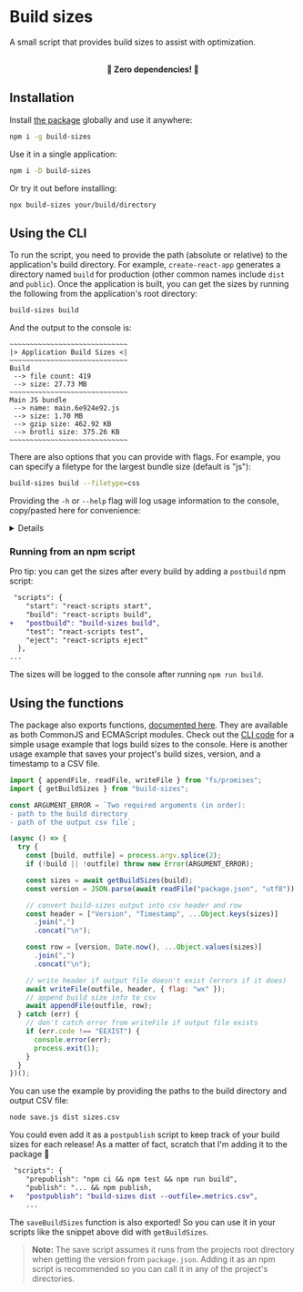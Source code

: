 # Build sizes

A small script that provides build sizes to assist with optimization.

<br>
<div align="center">
    <b>🚀 Zero dependencies! 🚀</b>
</div>

## Installation

Install [the package](https://www.npmjs.com/package/build-sizes) globally and use it anywhere:

```bash
npm i -g build-sizes
```

Use it in a single application:

```bash
npm i -D build-sizes
```

Or try it out before installing:

```bash
npx build-sizes your/build/directory
```

## Using the CLI

To run the script, you need to provide the path (absolute or relative) to the application's build directory. For example, `create-react-app` generates a directory named `build` for production (other common names include `dist` and `public`). Once the application is built, you can get the sizes by running the following from the application's root directory:

```bash
build-sizes build
```

And the output to the console is:

```
~~~~~~~~~~~~~~~~~~~~~~~~~~~~~
|> Application Build Sizes <|
~~~~~~~~~~~~~~~~~~~~~~~~~~~~~ 
Build 
 --> file count: 419 
 --> size: 27.73 MB 
~~~~~~~~~~~~~~~~~~~~~~~~~~~~~ 
Main JS bundle 
 --> name: main.6e924e92.js 
 --> size: 1.70 MB 
 --> gzip size: 462.92 KB 
 --> brotli size: 375.26 KB 
~~~~~~~~~~~~~~~~~~~~~~~~~~~~~

```

There are also options that you can provide with flags. For example, you can specify a filetype for the largest bundle size (default is "js"):

```bash
build-sizes build --filetype=css
```

Providing the `-h` or `--help` flag will log usage information to the console, copy/pasted here for convenience:

<details>

### Arguments
**path [required]**
- Path to the build directory

### Options

**-b, --binary  [boolean]**
- Convert bytes to human readable format in base 2 instead of base 10 

**-d, --decimals**
- Number of decimal places for rounding bytes to a human readable format (default is 2)

**-f, --filetype**
- Filetype of the main bundle (default is js)

**-o, --outfile**
- Path to a file for saving build sizes as CSV data 

**-p, --path [required]**
- Path to the build directory (also available as argument) 

### Examples

`build-sizes dist` 
- Simplest usage with sane defaults
 
`build-sizes dist --filetype=css --binary --decimals=1`
- Size of the largest css file with tweaked number formatting
  
`build-sizes -f=css -b -d=1 -p=dist`
- Same as above, but use a flag for path when it's not the first argument

`build-sizes dist --outfile=data/build-sizes.csv`
- Save the build sizes to a csv

</details>


### Running from an npm script

Pro tip: you can get the sizes after every build by adding a `postbuild` npm script:

```diff
 "scripts": {
    "start": "react-scripts start",
    "build": "react-scripts build",
+   "postbuild": "build-sizes build",
    "test": "react-scripts test",
    "eject": "react-scripts eject"
  },
...
```

The sizes will be logged to the console after running `npm run build`.

## Using the functions

The package also exports functions, [documented here](https://benelan.github.io/build-sizes/global.html). They are available as both CommonJS and ECMAScript modules. Check out the [CLI code](https://github.com/benelan/build-sizes/blob/master/src/cli.js) for a simple usage example that logs build sizes to the console. Here is another usage example that saves your project's build sizes, version, and a timestamp to a CSV file.

```js
import { appendFile, readFile, writeFile } from "fs/promises";
import { getBuildSizes } from "build-sizes";

const ARGUMENT_ERROR = `Two required arguments (in order):
- path to the build directory
- path of the output csv file`;

(async () => {
  try {
    const [build, outfile] = process.argv.splice(2);
    if (!build || !outfile) throw new Error(ARGUMENT_ERROR);

    const sizes = await getBuildSizes(build);
    const version = JSON.parse(await readFile("package.json", "utf8")).version;

    // convert build-sizes output into csv header and row
    const header = ["Version", "Timestamp", ...Object.keys(sizes)]
      .join(",")
      .concat("\n");

    const row = [version, Date.now(), ...Object.values(sizes)]
      .join(",")
      .concat("\n");

    // write header if output file doesn't exist (errors if it does)
    await writeFile(outfile, header, { flag: "wx" });
    // append build size info to csv
    await appendFile(outfile, row);
  } catch (err) {
    // don't catch error from writeFile if output file exists
    if (err.code !== "EEXIST") {
      console.error(err);
      process.exit(1);
    }
  }
})();
```

You can use the example by providing the paths to the build directory and output CSV file:

```bash
node save.js dist sizes.csv
```

You could even add it as a `postpublish` script to keep track of your build sizes for each release! As a matter of fact, scratch that I'm adding it to the package 🚀


```diff
 "scripts": {
    "prepublish": "npm ci && npm test && npm run build",
    "publish": "... && npm publish,
+   "postpublish": "build-sizes dist --outfile=.metrics.csv",
    ...
```
The `saveBuildSizes` function is also exported! So you can use it in your scripts like the snippet above did with `getBuildSizes`.

> **Note:** The save script assumes it runs from the projects root directory when getting the version from `package.json`. Adding it as an npm script is recommended so you can call it in any of the project's directories.